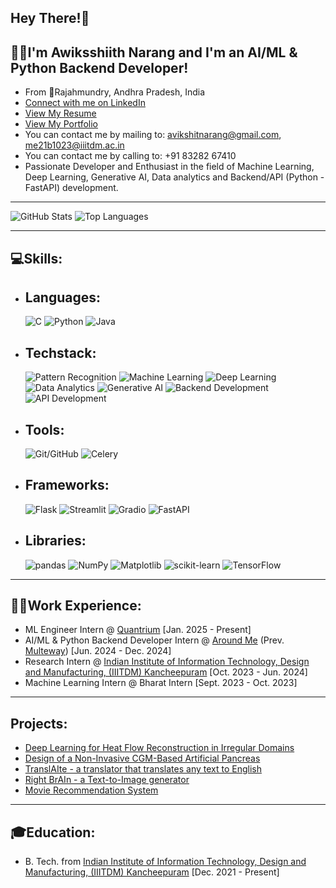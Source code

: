 ## Hey There!👋
## :raising_hand_man:I'm Awiksshiith Narang and I'm an AI/ML & Python Backend Developer!
- From :round_pushpin:Rajahmundry, Andhra Pradesh, India
- [Connect with me on LinkedIn](https://www.linkedin.com/in/awiksshiith-narang)
- [View My Resume](https://drive.google.com/file/d/1JsJTgQeOQVsasoktbvbSh2R4fsCW9wQW/view)
- [View My Portfolio](https://bento.me/awiksshiith-narang)
- You can contact me by mailing to: [avikshitnarang@gmail.com](avikshitnarang@gmail.com), [me21b1023@iiitdm.ac.in](me21b1023@iiitdm.ac.in)
- You can contact me by calling to: +91 83282 67410
- Passionate Developer and Enthusiast in the field of Machine Learning, Deep Learning, Generative AI, Data analytics and Backend/API (Python - FastAPI) development.

---
![GitHub Stats](https://github-readme-stats.vercel.app/api?username=YOUR_USERNAME&show_icons=true&include_all_commits=true&count_private=true&theme=radical)
![Top Languages](https://github-readme-stats.vercel.app/api/top-langs/?username=CodeAlchemyML&layout=compact&theme=radical)

---
## :computer:Skills:
- ## Languages:
  ![C](https://img.shields.io/badge/-C-00599C?style=flat-square&logo=c&logoColor=white) ![Python](https://img.shields.io/badge/-Python-3776AB?style=flat-square&logo=python&logoColor=white) ![Java](https://img.shields.io/badge/-Java-007396?style=flat-square&logo=java&logoColor=white)
- ## Techstack:
  ![Pattern Recognition](https://img.shields.io/badge/Pattern%20Recognition-10217D) ![Machine Learning](https://img.shields.io/badge/-Machine%20Learning-10217D?style=flat-square&logo=deeplearning.ai&logoColor=white) ![Deep Learning](https://img.shields.io/badge/-Deep%20Learning-FF6F00?style=flat-square&logo=python&logoColor=white) ![Data Analytics](https://img.shields.io/badge/-Data%20Analytics-2C2D72?style=flat-square&logo=apache-spark&logoColor=white) ![Generative AI](https://img.shields.io/badge/-Generative%20AI-0769AD?style=flat-square&logo=openai&logoColor=white) ![Backend Development](https://img.shields.io/badge/-Backend%20Development-FF4B4B?style=flat-square&logo-server) ![API Development](https://img.shields.io/badge/-API%20Development-009688)
- ## Tools:
  ![Git/GitHub](https://img.shields.io/badge/GitHub-181717?style=flat&logo=github&logoColor=white) ![Celery](https://img.shields.io/badge/Celery-37814A?style=flat&logo=celery&logoColor=white)
- ## Frameworks:
  ![Flask](https://img.shields.io/badge/-Flask-000000?style=flat-square&logo=flask&logoColor=white) ![Streamlit](https://img.shields.io/badge/-Streamlit-FF4B4B?style=flat-square&logo=streamlit&logoColor=white) ![Gradio](https://img.shields.io/badge/-Gradio-FF7F50?style=flat-square&logo=gradio) ![FastAPI](https://img.shields.io/badge/-FastAPI-009688?style=flat-square&logo=fastapi&logoColor=white)
- ## Libraries:
  ![pandas](https://img.shields.io/badge/-Pandas-150458?style=flat-square&logo=pandas) ![NumPy](https://img.shields.io/badge/-NumPy-013243?style=flat-square&logo=numpy) ![Matplotlib](https://img.shields.io/badge/-Matplotlib-FF6F00?style=flat-square&logo=matplotlib) ![scikit-learn](https://img.shields.io/badge/-Scikit%20Learn-009688?style=flat-square&logo=scikit-learn) ![TensorFlow](https://img.shields.io/badge/-TensorFlow-FFFFFF?style=flat-square&logo=tensorflow)

---
## :man_technologist:Work Experience:
- ML Engineer Intern @ [Quantrium](https://www.linkedin.com/company/quantrium-ai/) [Jan. 2025 - Present]
- AI/ML & Python Backend Developer Intern @ [Around Me](https://www.linkedin.com/company/around-me-app/) (Prev. [Multeway](https://www.linkedin.com/company/98325458/?lipi=urn%3Ali%3Apage%3Ad_flagship3_profile_view_base%3Bb%2BRAc7uHSM6bkTRF65joZw%3D%3D)) [Jun. 2024 - Dec. 2024]
- Research Intern @ [Indian Institute of Information Technology, Design and Manufacturing, (IIITDM) Kancheepuram](https://sites.google.com/view/shubhankar-iiitdm/research-works/research-group) [Oct. 2023 - Jun. 2024]
- Machine Learning Intern @ Bharat Intern [Sept. 2023 - Oct. 2023]

---
## Projects:
- [Deep Learning for Heat Flow Reconstruction in Irregular Domains](https://www.linkedin.com/in/awiksshiith-narang/details/projects/)
- [Design of a Non-Invasive CGM-Based Artificial Pancreas](https://www.linkedin.com/in/awiksshiith-narang/details/projects/)
- [TranslAIte - a translator that translates any text to English](https://github.com/CodeAlchemyML/TranslAIte)
- [Right BrAIn - a Text-to-Image generator](https://github.com/CodeAlchemyML/Right-BrAIn)
- [Movie Recommendation System](https://github.com/CodeAlchemyML/recommendation_system)

---
## :mortar_board:Education:
- B. Tech. from [Indian Institute of Information Technology, Design and Manufacturing, (IIITDM) Kancheepuram](https://www.iiitdm.ac.in/) [Dec. 2021 - Present]
